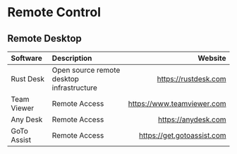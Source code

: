 # Remote Control

## Remote Desktop

| Software    | Description                               | Website                    |
| :---------- | :---------------------------------------- | -------------------------: |
| Rust Desk   | Open source remote desktop infrastructure | https://rustdesk.com       |
| Team Viewer | Remote Access                             | https://www.teamviewer.com |
| Any Desk    | Remote Access                             | https://anydesk.com        |
| GoTo Assist | Remote Access                             | https://get.gotoassist.com |